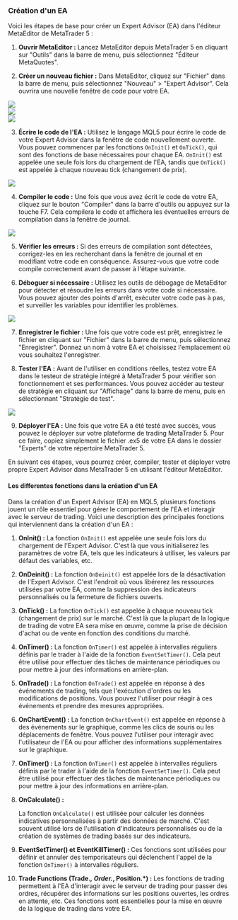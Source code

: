 ### Création d'un EA

Voici les étapes de base pour créer un Expert Advisor (EA) dans l'éditeur MetaEditor de MetaTrader 5 :

1. **Ouvrir MetaEditor :**
   Lancez MetaEditor depuis MetaTrader 5 en cliquant sur "Outils" dans la barre de menu, puis sélectionnez "Éditeur MetaQuotes".
   

2. **Créer un nouveau fichier :**
   Dans MetaEditor, cliquez sur "Fichier" dans la barre de menu, puis sélectionnez "Nouveau" > "Expert Advisor". Cela ouvrira une nouvelle fenêtre de code pour votre EA.
<div><img src = "../Images/expert 1.png"></img></div>
<div><img src = "../Images/expert 2.png"></img></div>
<div><img src = "../Images/expert 3.png"></img></div>

3. **Écrire le code de l'EA :**
   Utilisez le langage MQL5 pour écrire le code de votre Expert Advisor dans la fenêtre de code nouvellement ouverte. Vous pouvez commencer par les fonctions `OnInit()` et `OnTick()`, qui sont des fonctions de base nécessaires pour chaque EA. `OnInit()` est appelée une seule fois lors du chargement de l'EA, tandis que `OnTick()` est appelée à chaque nouveau tick (changement de prix).
<div><img src = "../Images/expert code.png"></img></div>

4. **Compiler le code :**
   Une fois que vous avez écrit le code de votre EA, cliquez sur le bouton "Compiler" dans la barre d'outils ou appuyez sur la touche F7. Cela compilera le code et affichera les éventuelles erreurs de compilation dans la fenêtre de journal.
<div><img src = "../Images/compile 1.png"></img></div>

5. **Vérifier les erreurs :**
   Si des erreurs de compilation sont détectées, corrigez-les en les recherchant dans la fenêtre de journal et en modifiant votre code en conséquence. Assurez-vous que votre code compile correctement avant de passer à l'étape suivante.

6. **Déboguer si nécessaire :**
   Utilisez les outils de débogage de MetaEditor pour détecter et résoudre les erreurs dans votre code si nécessaire. Vous pouvez ajouter des points d'arrêt, exécuter votre code pas à pas, et surveiller les variables pour identifier les problèmes.

<div><img src = "../Images/debug.png"></img></div>

7. **Enregistrer le fichier :**
   Une fois que votre code est prêt, enregistrez le fichier en cliquant sur "Fichier" dans la barre de menu, puis sélectionnez "Enregistrer". Donnez un nom à votre EA et choisissez l'emplacement où vous souhaitez l'enregistrer.

8. **Tester l'EA :**
   Avant de l'utiliser en conditions réelles, testez votre EA dans le testeur de stratégie intégré à MetaTrader 5 pour vérifier son fonctionnement et ses performances. Vous pouvez accéder au testeur de stratégie en cliquant sur "Affichage" dans la barre de menu, puis en sélectionnant "Stratégie de test".

<div><img src = "../Images/tester.png"></img></div>

9. **Déployer l'EA :**
   Une fois que votre EA a été testé avec succès, vous pouvez le déployer sur votre plateforme de trading MetaTrader 5. Pour ce faire, copiez simplement le fichier .ex5 de votre EA dans le dossier "Experts" de votre répertoire MetaTrader 5.

En suivant ces étapes, vous pourrez créer, compiler, tester et déployer votre propre Expert Advisor dans MetaTrader 5 en utilisant l'éditeur MetaEditor.


#### Les differentes fonctions dans la création d'un EA


Dans la création d'un Expert Advisor (EA) en MQL5, plusieurs fonctions jouent un rôle essentiel pour gérer le comportement de l'EA et interagir avec le serveur de trading. Voici une description des principales fonctions qui interviennent dans la création d'un EA :

1. **OnInit() :**
   La fonction `OnInit()` est appelée une seule fois lors du chargement de l'Expert Advisor. C'est là que vous initialiserez les paramètres de votre EA, tels que les indicateurs à utiliser, les valeurs par défaut des variables, etc.

2. **OnDeinit() :**
   La fonction `OnDeinit()` est appelée lors de la désactivation de l'Expert Advisor. C'est l'endroit où vous libérerez les ressources utilisées par votre EA, comme la suppression des indicateurs personnalisés ou la fermeture de fichiers ouverts.

3. **OnTick() :**
   La fonction `OnTick()` est appelée à chaque nouveau tick (changement de prix) sur le marché. C'est là que la plupart de la logique de trading de votre EA sera mise en œuvre, comme la prise de décision d'achat ou de vente en fonction des conditions du marché.

4. **OnTimer() :**
   La fonction `OnTimer()` est appelée à intervalles réguliers définis par le trader à l'aide de la fonction `EventSetTimer()`. Cela peut être utilisé pour effectuer des tâches de maintenance périodiques ou pour mettre à jour des informations en arrière-plan.

5. **OnTrade() :**
   La fonction `OnTrade()` est appelée en réponse à des événements de trading, tels que l'exécution d'ordres ou les modifications de positions. Vous pouvez l'utiliser pour réagir à ces événements et prendre des mesures appropriées.

6. **OnChartEvent() :**
   La fonction `OnChartEvent()` est appelée en réponse à des événements sur le graphique, comme les clics de souris ou les déplacements de fenêtre. Vous pouvez l'utiliser pour interagir avec l'utilisateur de l'EA ou pour afficher des informations supplémentaires sur le graphique.

7. **OnTimer() :**
   La fonction `OnTimer()` est appelée à intervalles réguliers définis par le trader à l'aide de la fonction `EventSetTimer()`. Cela peut être utilisé pour effectuer des tâches de maintenance périodiques ou pour mettre à jour des informations en arrière-plan.

8. **OnCalculate() :**

   La fonction `OnCalculate()` est utilisée pour calculer les données indicatives personnalisées à partir des données de marché. C'est souvent utilisé lors de l'utilisation d'indicateurs personnalisés ou de la création de systèmes de trading basés sur des indicateurs.

9. **EventSetTimer() et EventKillTimer() :**
   Ces fonctions sont utilisées pour définir et annuler des temporisateurs qui déclenchent l'appel de la fonction `OnTimer()` à intervalles réguliers.

10. **Trade Functions (Trade.*, Order.*, Position.*) :**
    Les fonctions de trading permettent à l'EA d'interagir avec le serveur de trading pour passer des ordres, récupérer des informations sur les positions ouvertes, les ordres en attente, etc. Ces fonctions sont essentielles pour la mise en œuvre de la logique de trading dans votre EA.

